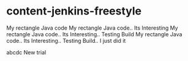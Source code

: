 # content-jenkins-freestyle
My rectangle Java code
My rectangle Java code.. Its Interesting
My rectangle Java code.. Its Interesting.. Testing Build
My rectangle Java code.. Its Interesting.. Testing Build.. I just did it

abcdc
New trial
